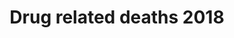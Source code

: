 ---
schema: default
title: Drug related deaths 2018
organization: Renfrewshire Council
notes: Drug-related deaths 2018, filtered for Renfrewshire.
resources:

  - name: Drug related deaths 2018 TABLE
  - url: 
  - format: TABLE

license: 
category:

  - Renfrewshire

  - Open Data

  - Health and Wellbeing


  - 

maintainer: Tim Wisniewski
maintainer_email: tim@timwis.com
---